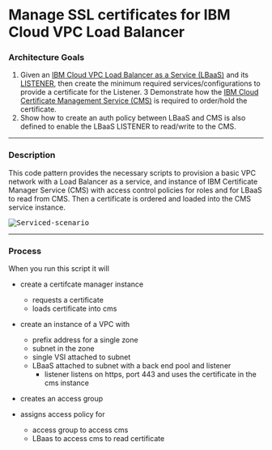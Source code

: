 # Manage SSL certificates for IBM Cloud VPC Load Balancer

### Architecture Goals

1. Given an [IBM Cloud VPC Load Balancer as a Service (LBaaS)](https://cloud.ibm.com/docs/vpc-on-classic-network?topic=vpc-on-classic-network---using-load-balancers-in-ibm-cloud-vpc) and its [LISTENER](https://cloud.ibm.com/docs/vpc-on-classic-network?topic=vpc-on-classic-network---using-load-balancers-in-ibm-cloud-vpc#front-end-listeners-and-back-end-pools), then create the minimum required services/configurations to provide a certificate for the Listener.
3 Demonstrate how the [IBM Cloud Certificate Management Service (CMS)](https://www.ibm.com/cloud/certificate-manager) is required to order/hold the certificate. 
4. Show how to create an auth policy between LBaaS and CMS is also defined to enable the LBaaS LISTENER to read/write to the CMS.

---
### Description

This code pattern provides the necessary scripts to provision a basic VPC network with a Load Balancer as a service, and instance of IBM Certificate Manager Service (CMS) with access control policies for roles and for LBaaS to read from CMS. Then a certificate is ordered and loaded into the CMS service instance.

<kbd>![Serviced-scenario](./.imgs/arch.png)</kbd>

---
### Process

When you run this script it will

- create a certifcate manager instance
  - requests a certificate
  - loads certificate into cms
  
- create an instance of a VPC with
  - prefix address for a single zone
  - subnet in the zone
  - single VSI attached to subnet
  - LBaaS attached to subnet with a back end pool and listener
    - listener listens on https, port 443 and uses the certificate in the cms instance
    
- creates an access group 

- assigns access policy for
  - access group to access cms
  - LBaas to access cms to read certificate
